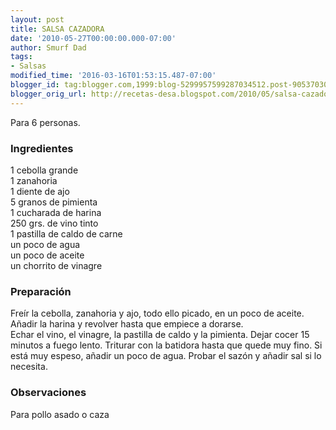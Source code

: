 ```yaml
---
layout: post
title: SALSA CAZADORA
date: '2010-05-27T00:00:00.000-07:00'
author: Smurf Dad
tags:
- Salsas
modified_time: '2016-03-16T01:53:15.487-07:00'
blogger_id: tag:blogger.com,1999:blog-5299957599287034512.post-9053703012554709202
blogger_orig_url: http://recetas-desa.blogspot.com/2010/05/salsa-cazadora.html
---
```


Para 6 personas.<br><h3>Ingredientes</h3><p>1 cebolla grande<br/>1 zanahoria<br/>1 diente de ajo<br/>5 granos de pimienta<br/>1 cucharada de harina<br/>250 grs. de vino tinto<br/>1 pastilla de caldo de carne<br/>un poco de agua<br/>un poco de aceite<br/>un chorrito de vinagre</p><h3>Preparaci&oacute;n</h3><p>Fre&iacute;r la cebolla, zanahoria y ajo, todo ello picado, en un poco de aceite.<br/>A&ntilde;adir la harina y revolver hasta que empiece a dorarse.<br/>Echar el vino, el vinagre, la pastilla de caldo y la pimienta. Dejar cocer 15 minutos a fuego lento.           Triturar con la batidora hasta que quede muy fino.           Si est&aacute; muy espeso, a&ntilde;adir un poco de agua.           Probar el saz&oacute;n y a&ntilde;adir sal si lo necesita.</p><h3>Observaciones</h3><p>Para pollo asado o caza</p>